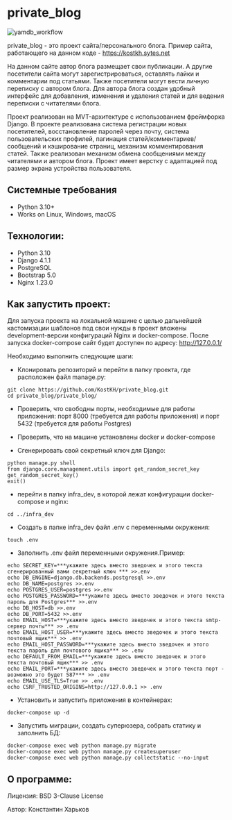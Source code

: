 # private_blog
![yamdb_workflow](https://github.com/KostKH/private_blog/actions/workflows/private_blog_workflow.yml/badge.svg)

private_blog - это проект сайта/персонального блога.
Пример сайта, работающего на данном коде - <a href="https://kostkh.sytes.net">https://kostkh.sytes.net</a>

На данном сайте автор блога размещает свои публикации. А другие посетители сайта могут зарегистрироваться, оставлять лайки и комментарии под статьями. Также посетители могут вести личную переписку с автором блога. Для автора блога создан удобный интерфейс для добавления, изменения и удаления статей и для ведения переписки с читателями блога. 

Проект реализован на MVT-архитектуре с использованием фреймфорка Django. В проекте реализована система регистрации новых посетителей, восстановление паролей через почту, система пользовательских профилей, пагинация статей/комментариев/сообщений и кэширование страниц, механизм комментирования статей. Также реализован механизм обмена сообщениями между читателями и автором блога. Проект имеет верстку с адаптацией под размер экрана устройства пользователя.

## Системные требования
- Python 3.10+
- Works on Linux, Windows, macOS

## Технологии:
- Python 3.10
- Django 4.1.1
- PostgreSQL
- Bootstrap 5.0
- Nginx 1.23.0

## Как запустить проект:

Для запуска проекта на локальной машине с целью дальнейшей кастомизации шаблонов под свои нужды в проект вложены development-версии конфигураций Nginx и docker-compose. После запуска docker-compose сайт будет доступен по адресу: http://127.0.0.1/

Необходимо выполнить следующие шаги:
- Клонировать репозиторий и перейти в папку проекта, где расположен файл manage.py:
```
git clone https://github.com/KostKH/private_blog.git
cd private_blog/private_blog/
```
- Проверить, что свободны порты, необходимые для работы приложения: порт 8000 (требуется для работы приложения) и порт 5432 (требуется для работы  Postgres)

- Проверить, что на машине установлены docker и docker-compose 

- Сгенерировать свой секретный ключ для Django:
```
python manage.py shell
from django.core.management.utils import get_random_secret_key
get_random_secret_key()
exit()
```
- перейти в папку infra_dev, в которой лежат конфигурации docker-compose и nginx:
```
cd ../infra_dev
```
- Cоздать в папке infra_dev файл .env с переменными окружения:
```
touch .env
```
- Заполнить .env файл переменными окружения.Пример:
```
echo SECRET_KEY=***укажите здесь вместо зведочек и этого текста сгенерированный вами секретный ключ *** >>.env
echo DB_ENGINE=django.db.backends.postgresql >>.env
echo DB_NAME=postgres >>.env
echo POSTGRES_USER=postgres >>.env
echo POSTGRES_PASSWORD=***укажите здесь вместо зведочек и этого текста пароль для Postgres*** >>.env
echo DB_HOST=db >>.env
echo DB_PORT=5432 >>.env
echo EMAIL_HOST=***укажите здесь вместо зведочек и этого текста smtp-сервер почты*** >> .env
echo EMAIL_HOST_USER=***укажите здесь вместо зведочек и этого текста почтовый ящик*** >> .env
echo EMAIL_HOST_PASSWORD=***укажите здесь вместо зведочек и этого текста пароль для почтового ящика*** >> .env
echo DEFAULT_FROM_EMAIL=***укажите здесь вместо зведочек и этого текста почтовый ящик*** >> .env
echo EMAIL_PORT=***укажите здесь вместо зведочек и этого текста порт - возможно это будет 587*** >> .env
echo EMAIL_USE_TLS=True >> .env
echo CSRF_TRUSTED_ORIGINS=http://127.0.0.1 >> .env

```
- Установить и запустить приложения в контейнерах:
```
docker-compose up -d
```
- Запустить миграции, создать суперюзера, собрать статику и заполнить БД:
```
docker-compose exec web python manage.py migrate
docker-compose exec web python manage.py createsuperuser
docker-compose exec web python manage.py collectstatic --no-input
```
## О программе:

Лицензия: BSD 3-Clause License

Автор: Константин Харьков